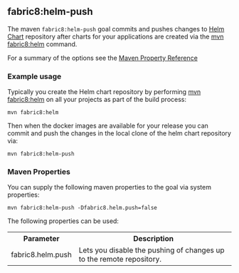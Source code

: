 ## fabric8:helm-push

The maven `fabric8:helm-push` goal commits and pushes changes to [Helm Chart](http://helm.sh/) repository after charts for your applications are created via the [mvn fabric8:helm](mavenFabric8Helm.html) command.


For a summary of the options see the [Maven Property Reference](#maven-properties)
### Example usage

Typically you create the Helm chart repository by performing [mvn fabric8:helm](mavenFabric8Helm.html) on all your projects as part of the build process:
 
    mvn fabric8:helm

Then when the docker images are available for your release you can commit and push the changes in the local clone of the helm chart repository via:

    mvn fabric8:helm-push


### Maven Properties

You can supply the following maven properties to the goal via system properties:

    mvn fabric8:helm-push -Dfabric8.helm.push=false
  
The following properties can be used:
  
<table class="table table-striped">
<tr>
<th>Parameter</th>
<th>Description</th>
</tr>
<tr>
<td>fabric8.helm.push</td>
<td>Lets you disable the pushing of changes up to the remote repository.</td>
</tr>
</table>

